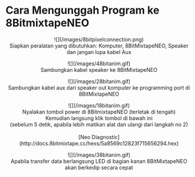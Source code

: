 # Cara Mengunggah Program ke 8BitmixtapeNEO

<p align="center">
![](/images/8bitpixelconnection.png)
<br>
Siapkan peralatan yang dibutuhkan: Komputer, 8BitMixtapeNEO, Speaker dan jangan lupa kabel Aux
</p>


<p align="center">
![](/images/48bitanim.gif)
<br>
Sambungkan kabel speaker ke 8BitMixtapeNEO
</p>


<p align="center">
![](/images/28bitanim.gif)
<br>
Sambungkan kabel aux dari speaker out komputer ke programming port di 8BitMixtapeNEO
</p>

<p align="center">
![](/images/18bitanim.gif)
<br>
Nyalakan tombol power di 8BitmixtapeNEO (terletak di tengah)
<br>
Kemudian langsung klik tombol di bawah ini
<br>
(sebelum 5 detik, apabila lebih matikan alat dan ulangi dari langkah no 2)
<br>
<br>
[Neo Diagnostic](http://docs.8bitmixtape.cc/hexs/5a8569c12823f715656294.hex)
</p>


<p align="center">
![](/images/38bitanim.gif)
<br>
Apabila transfer data berlangsung LED di bagian kanan 8BitMixtapeNEO akan berkedip secara cepat
</p>


